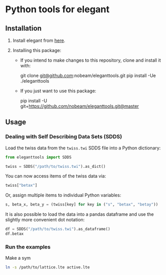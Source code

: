 # Python tools for elegant

## Installation

1. Install elegant from [here](https://aps.anl.gov/Accelerator-Operations-Physics/Software).

2. Installing this package:

    - If you intend to make changes to this repository, clone and install it with:

        git clone git@github.com:nobeam/eleganttools.git
        pip install -Ue ./eleganttools

    - If you just want to use this package:

        pip install -U git+https://github.com/nobeam/eleganttools.git@master

## Usage

### Dealing with Self Describing Data Sets (SDDS)

Load the twiss data from the `twiss.twi` SDDS file into a Python dictionary:

``` python
from eleganttools import SDDS

twiss = SDDS("/path/to/twiss.twi").as_dict()
```

You can now access items of the twiss data via:

``` python
twiss["betax"]
```

Or, assign multiple items to individual Python variables:

``` python
s, beta_x, beta_y = (twiss[key] for key in ("s", "betax", "betay"))
```

It is also possible to load the data into a pandas dataframe and use the slightly more
convenient dot notation:

``` python
df = SDDS("/path/to/twiss.twi").as_dataframe()
df.betax
```

### Run the examples

Make a sym

``` bash
ln -s /path/to/lattice.lte active.lte
```

